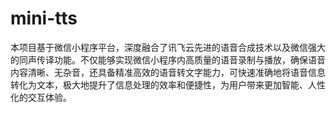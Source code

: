 # mini-tts
本项目基于微信小程序平台，深度融合了讯飞云先进的语音合成技术以及微信强大的同声传译功能。不仅能够实现微信小程序内高质量的语音录制与播放，确保语音内容清晰、无杂音，还具备精准高效的语音转文字能力，可快速准确地将语音信息转化为文本，极大地提升了信息处理的效率和便捷性，为用户带来更加智能、人性化的交互体验。
